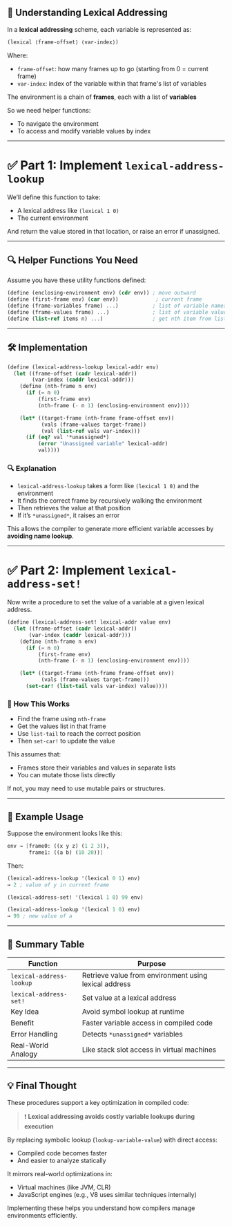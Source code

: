 ## 🧠 Understanding Lexical Addressing

In a **lexical addressing** scheme, each variable is represented as:

```scheme
(lexical ⟨frame-offset⟩ ⟨var-index⟩)
```

Where:
- `frame-offset`: how many frames up to go (starting from 0 = current frame)
- `var-index`: index of the variable within that frame's list of variables

The environment is a chain of **frames**, each with a list of **variables**

So we need helper functions:
- To navigate the environment
- To access and modify variable values by index

---

# ✅ Part 1: Implement `lexical-address-lookup`

We’ll define this function to take:
- A lexical address like `(lexical 1 0)`
- The current environment

And return the value stored in that location, or raise an error if unassigned.

---

## 🔍 Helper Functions You Need

Assume you have these utility functions defined:

```scheme
(define (enclosing-environment env) (cdr env)) ; move outward
(define (first-frame env) (car env))            ; current frame
(define (frame-variables frame) ...)           ; list of variable names in frame
(define (frame-values frame) ...)              ; list of variable values in frame
(define (list-ref items n) ...)                ; get nth item from list
```

---

## 🛠️ Implementation

```scheme
(define (lexical-address-lookup lexical-addr env)
  (let ((frame-offset (cadr lexical-addr))
        (var-index (caddr lexical-addr)))
    (define (nth-frame n env)
      (if (= n 0)
          (first-frame env)
          (nth-frame (- n 1) (enclosing-environment env))))

    (let* ((target-frame (nth-frame frame-offset env))
           (vals (frame-values target-frame))
           (val (list-ref vals var-index)))
      (if (eq? val '*unassigned*)
          (error "Unassigned variable" lexical-addr)
          val))))
```

### 🔍 Explanation

- `lexical-address-lookup` takes a form like `(lexical 1 0)` and the environment
- It finds the correct frame by recursively walking the environment
- Then retrieves the value at that position
- If it’s `*unassigned*`, it raises an error

This allows the compiler to generate more efficient variable accesses by **avoiding name lookup**.

---

# ✅ Part 2: Implement `lexical-address-set!`

Now write a procedure to set the value of a variable at a given lexical address.

```scheme
(define (lexical-address-set! lexical-addr value env)
  (let ((frame-offset (cadr lexical-addr))
       (var-index (caddr lexical-addr)))
    (define (nth-frame n env)
      (if (= n 0)
          (first-frame env)
          (nth-frame (- n 1) (enclosing-environment env))))

    (let* ((target-frame (nth-frame frame-offset env))
           (vals (frame-values target-frame)))
      (set-car! (list-tail vals var-index) value))))
```

### 🔁 How This Works

- Find the frame using `nth-frame`
- Get the values list in that frame
- Use `list-tail` to reach the correct position
- Then `set-car!` to update the value

This assumes that:
- Frames store their variables and values in separate lists
- You can mutate those lists directly

If not, you may need to use mutable pairs or structures.

---

## 📌 Example Usage

Suppose the environment looks like this:

```scheme
env → [frame0: ((x y z) (1 2 3)),
       frame1: ((a b) (10 20))]
```

Then:

```scheme
(lexical-address-lookup '(lexical 0 1) env)
→ 2 ; value of y in current frame

(lexical-address-set! '(lexical 1 0) 99 env)

(lexical-address-lookup '(lexical 1 0) env)
→ 99 ; new value of a
```

---

## 🎯 Summary Table

| Function | Purpose |
|----------|---------|
| `lexical-address-lookup` | Retrieve value from environment using lexical address |
| `lexical-address-set!` | Set value at a lexical address |
| Key Idea | Avoid symbol lookup at runtime |
| Benefit | Faster variable access in compiled code |
| Error Handling | Detects `*unassigned*` variables |
| Real-World Analogy | Like stack slot access in virtual machines |

---

## 💡 Final Thought

These procedures support a key optimization in compiled code:
> ❗ **Lexical addressing avoids costly variable lookups during execution**

By replacing symbolic lookup (`lookup-variable-value`) with direct access:
- Compiled code becomes faster
- And easier to analyze statically

It mirrors real-world optimizations in:
- Virtual machines (like JVM, CLR)
- JavaScript engines (e.g., V8 uses similar techniques internally)

Implementing these helps you understand how compilers manage environments efficiently.
